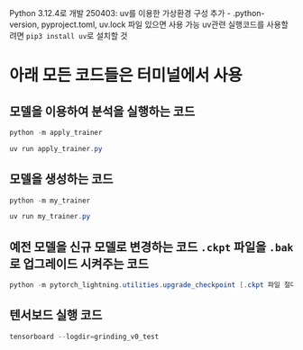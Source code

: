 Python 3.12.4로 개발
250403: uv를 이용한 가상환경 구성 추가 - .python-version, pyproject.toml, uv.lock 파일 있으면 사용 가능
        uv관련 실행코드를 사용할려면 `pip3 install uv`로 설치할 것

# 아래 모든 코드들은 터미널에서 사용
## 모델을 이용하여 분석을 실행하는 코드
```powershell
python -m apply_trainer
```
```powershell
uv run apply_trainer.py
```

## 모델을 생성하는 코드
```powershell
python -m my_trainer
```
```powershell
uv run my_trainer.py
```

## 예전 모델을 신규 모델로 변경하는 코드  `.ckpt` 파일을 `.bak` 로 업그레이드 시켜주는 코드
```powershell
python -m pytorch_lightning.utilities.upgrade_checkpoint [.ckpt 파일 절대경로]
```

## 텐서보드 실행 코드
```powershell
tensorboard --logdir=grinding_v0_test
```